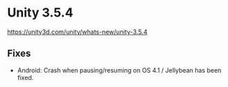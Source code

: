 # Unity 3.5.4

https://unity3d.com/unity/whats-new/unity-3.5.4

## Fixes



*   Android: Crash when pausing/resuming on OS 4.1 / Jellybean has been fixed.
